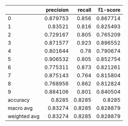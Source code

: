 |              |   precision |   recall |   f1-score |
|:-------------|------------:|---------:|-----------:|
| 0            |    0.879753 |   0.856  |   0.867714 |
| 1            |    0.83521  |   0.816  |   0.825493 |
| 2            |    0.729167 |   0.805  |   0.765209 |
| 3            |    0.871577 |   0.923  |   0.896552 |
| 4            |    0.801644 |   0.78   |   0.790674 |
| 5            |    0.906532 |   0.805  |   0.852754 |
| 6            |    0.775311 |   0.873  |   0.821261 |
| 7            |    0.875143 |   0.764  |   0.815804 |
| 8            |    0.768956 |   0.862  |   0.812824 |
| 9            |    0.884106 |   0.801  |   0.840504 |
| accuracy     |    0.8285   |   0.8285 |   0.8285   |
| macro avg    |    0.83274  |   0.8285 |   0.828879 |
| weighted avg |    0.83274  |   0.8285 |   0.828879 |